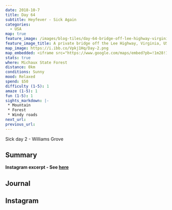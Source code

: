 ```yaml
---
date: 2018-10-7
title: Day 64
subtitle: Heyfever - Sick Again
categories:
  - USA
map: true
feature_image: /images/blog-tiles/day-64-bridge-off-lee-highway-virginia-dylan-george-field
feature_image_title: A private bridge off the Lee Highway, Virginia, USA
map_image: https://i.ibb.co/Vpkj1Hq/Day-2.png
map_embedded: <iframe src="https://www.google.com/maps/embed?pb=!1m28!1m12!1m3!1d85971.01122429597!2d-77.49486828212329!3d39.93103730888821!2m3!1f0!2f0!3f0!3m2!1i1024!2i768!4f13.1!4m13!3e0!4m5!1s0x89c9a12facf68e93%3A0xf4060d09f8a17350!2sMichaux%20State%20Forest%2C%2010099%20Lincoln%20Way%20E%2C%20Fayetteville%2C%20PA%2017222%2C%20United%20States!3m2!1d39.9046105!2d-77.4703395!4m5!1s0x89c9a12facf68e93%3A0xf4060d09f8a17350!2sMichaux%20State%20Forest%2C%2010099%20Lincoln%20Way%20E%2C%20Fayetteville%2C%20PA%2017222%2C%20United%20States!3m2!1d39.9046105!2d-77.4703395!5e0!3m2!1sen!2sau!4v1578806544756!5m2!1sen!2sau" width="100%" height="500" frameborder="0" style="border:0;" allowfullscreen=""></iframe>
stats: true
where: Michaux State Forest
distance: 0km
conditions: Sunny
mood: Relaxed
spend: $50
difficulty (1-5): 1 
amaze (1-5): 1
fun (1-5): 1
sights_markdown: |-
 * Mountain
 * Forest
 * Windy roads
next_url:
previous_url:
---
```

Sick day 2 - Williams Grove

## Summary
<p><strong>Instagram excerpt - See <a href="#instagram">here</a></strong></p>

## Journal

<h2><div id="instagram">Instagram</div></h2>





